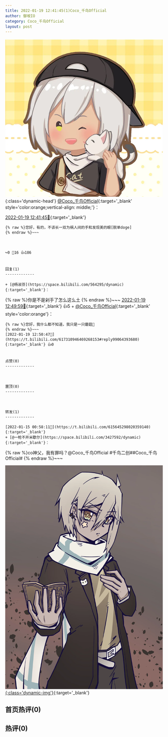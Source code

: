 ```yaml
---
title: 2022-01-19 12:41:45(1)Coco_千鸟Official
author: 御坂IO
category: Coco_千鸟Official
layout: post
---
```


![img](/images/85e485bc0dbd0cde4d15f24d7cffe9704618ad10.jpg){:class='dynamic-head'}
[@Coco_千鸟Official](https://space.bilibili.com/1891728206/dynamic){:target='_blank' style='color:orange;vertical-align: middle;'}：

[2022-01-19 12:41:45🔗](https://t.bilibili.com/617310946469268153){:target='_blank'}

~~~
{% raw %}您好，有的，不该长一双为祸人间的手和发现美的眼[脱单doge]
{% endraw %}~~~



↪️0 💬16 👍186


回复(1)
-------------

+ [@杨淑芬](https://space.bilibili.com/564295/dynamic){:target='_blank'}：
~~~
{% raw %}你是不是剁手了怎么这么土
{% endraw %}~~~
[2022-01-19 12:49:59🔗](https://t.bilibili.com/617310946469268153#reply99064311264){:target='_blank'} 👍5
    + [@Coco_千鸟Official](https://space.bilibili.com/1891728206/dynamic){:target='_blank' style='color:orange'}：
~~~
{% raw %}您好，我什么都不知道，我只是一只蘑菇🍃
{% endraw %}~~~
[2022-01-19 12:50:47🔗](https://t.bilibili.com/617310946469268153#reply99064393680){:target='_blank'} 👍0


点赞(0)
-------------



置顶(0)
-------------



转发(1)
-------------

[2022-01-15 00:58:11🔗](https://t.bilibili.com/615645298020359140){:target='_blank'}
+ [@一枪不开米歇尔](https://space.bilibili.com/3427592/dynamic){:target='_blank'}：
~~~
{% raw %}co神父，我有罪吗？@Coco_千鸟Official #千鸟二创##Coco_千鸟Official#
{% endraw %}~~~


[![img](/images/e37e8381be515ab57ba4db2bcbfabf74678b6e0d.png){:class='dynamic-img'}](/images/e37e8381be515ab57ba4db2bcbfabf74678b6e0d.png){:target='_blank'}




首页热评(0)
-------------



热评(0)
-------------



